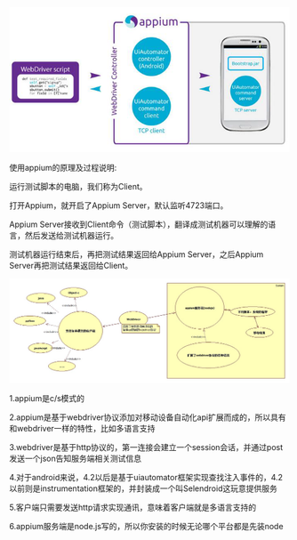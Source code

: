 ![968033-20160622111445922-1688525852.png](media/033dc67bcd465edb89b52cc8d9bdd5c1.png)

使用appium的原理及过程说明:

运行测试脚本的电脑，我们称为Client。

打开Appium，就开启了Appium Server，默认监听4723端口。

Appium
Server接收到Client命令（测试脚本），翻译成测试机器可以理解的语言，然后发送给测试机器运行。

测试机器运行结束后，再把测试结果返回给Appium Server，之后Appium
Server再把测试结果返回给Client。

![appium.jpg](media/4f52e7856884d1457ab7d1867caab247.jpeg)

1.appium是c/s模式的

2.appium是基于webdriver协议添加对移动设备自动化api扩展而成的，所以具有和webdriver一样的特性，比如多语言支持

3.webdriver是基于http协议的，第一连接会建立一个session会话，并通过post发送一个json告知服务端相关测试信息

4.对于android来说，4.2以后是基于uiautomator框架实现查找注入事件的，4.2以前则是instrumentation框架的，并封装成一个叫Selendroid这玩意提供服务

5.客户端只需要发送http请求实现通讯，意味着客户端就是多语言支持的

6.appium服务端是node.js写的，所以你安装的时候无论哪个平台都是先装node
